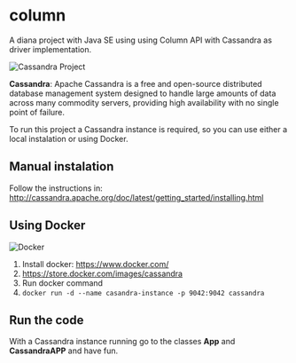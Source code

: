 # column

A diana project with Java SE using using Column API with Cassandra as driver implementation.

![Cassandra Project](https://github.com/JNOSQL/jnosql-site/blob/master/assets/img/logos/cassandra.png)

**Cassandra**: Apache Cassandra is a free and open-source distributed database management system designed to handle large amounts of data across many commodity servers, providing high availability with no single point of failure.


To run this project a Cassandra instance is required, so you can use either a local instalation or using Docker.


## Manual instalation

Follow the instructions in: http://cassandra.apache.org/doc/latest/getting_started/installing.html


## Using Docker

![Docker](https://www.docker.com/sites/default/files/horizontal_large.png)


1. Install docker: https://www.docker.com/
1. https://store.docker.com/images/cassandra
1. Run docker command
1. `docker run -d --name casandra-instance -p 9042:9042 cassandra`



## Run the code

With a Cassandra instance running go to the classes **App** and **CassandraAPP** and have fun.
